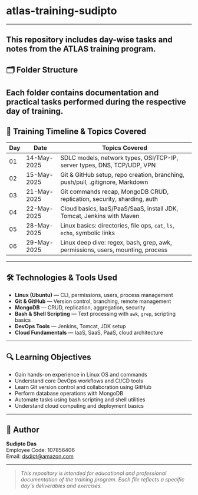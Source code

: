 # atlas-training-sudipto
-------------------------------------------------------------------------------------------------------------------------------------------------------------------------------------------------------------------------------
This repository includes day-wise tasks and notes from the ATLAS training program.
-------------------------------------------------------------------------------------------------------------------------------------------------------------------------------------------------------------------------------
## 🗂 Folder Structure
Each folder contains documentation and practical tasks performed during the respective day of training.
-------------------------------------------------------------------------------------------------------------------------------------------------------------------------------------------------------------------------------

## 📅 Training Timeline & Topics Covered

| Day | Date        | Topics Covered                                                                 |
|-----|-------------|---------------------------------------------------------------------------------|
| 01  | 14-May-2025 | SDLC models, network types, OSI/TCP-IP, server types, DNS, TCP/UDP, VPN        |
| 02  | 15-May-2025 | Git & GitHub setup, repo creation, branching, push/pull, .gitignore, Markdown  |
| 03  | 21-May-2025 | Git commands recap, MongoDB CRUD, replication, security, sharding, auth        |
| 04  | 22-May-2025 | Cloud basics, IaaS/PaaS/SaaS, install JDK, Tomcat, Jenkins with Maven          |
| 05  | 28-May-2025 | Linux basics: directories, file ops, `cat`, `ls`, `echo`, symbolic links        |
| 06  | 29-May-2025 | Linux deep dive: regex, bash, grep, awk, permissions, users, mounting, process |

---

## 🛠️ Technologies & Tools Used

- **Linux (Ubuntu)** — CLI, permissions, users, process management
- **Git & GitHub** — Version control, branching, remote management
- **MongoDB** — CRUD, replication, aggregation, security
- **Bash & Shell Scripting** — Text processing with `awk`, `grep`, scripting basics
- **DevOps Tools** — Jenkins, Tomcat, JDK setup
- **Cloud Fundamentals** — IaaS, SaaS, PaaS, cloud architecture

---

## 🔍 Learning Objectives

- Gain hands-on experience in Linux OS and commands
- Understand core DevOps workflows and CI/CD tools
- Learn Git version control and collaboration using GitHub
- Perform database operations with MongoDB
- Automate tasks using bash scripting and shell utilities
- Understand cloud computing and deployment basics

---

## 📌 Author

**Sudipto Das**  
Employee Code: 107856406  
Email: dsdipt@amazon.com  

---

> _This repository is intended for educational and professional documentation of the training program. Each file reflects a specific day's deliverables and exercises._

